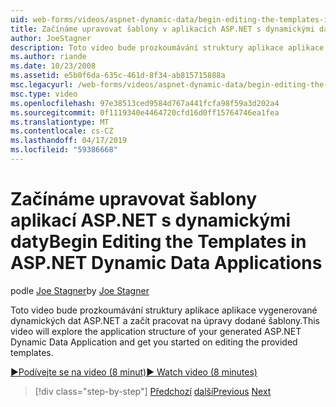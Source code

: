 ```yaml
---
uid: web-forms/videos/aspnet-dynamic-data/begin-editing-the-templates-in-aspnet-dynamic-data-applications
title: Začínáme upravovat šablony v aplikacích ASP.NET s dynamickými daty | Dokumentace Microsoftu
author: JoeStagner
description: Toto video bude prozkoumávání struktury aplikace aplikace vygenerované dynamických dat ASP.NET a začít pracovat na úpravy dodané šablony.
ms.author: riande
ms.date: 10/23/2008
ms.assetid: e5b0f6da-635c-461d-8f34-ab815715888a
msc.legacyurl: /web-forms/videos/aspnet-dynamic-data/begin-editing-the-templates-in-aspnet-dynamic-data-applications
msc.type: video
ms.openlocfilehash: 97e38513ced9584d767a441fcfa98f59a3d202a4
ms.sourcegitcommit: 0f1119340e4464720cfd16d0ff15764746ea1fea
ms.translationtype: MT
ms.contentlocale: cs-CZ
ms.lasthandoff: 04/17/2019
ms.locfileid: "59386668"
---
```

# <a name="begin-editing-the-templates-in-aspnet-dynamic-data-applications"></a><span data-ttu-id="66104-103">Začínáme upravovat šablony aplikací ASP.NET s dynamickými daty</span><span class="sxs-lookup"><span data-stu-id="66104-103">Begin Editing the Templates in ASP.NET Dynamic Data Applications</span></span>

<span data-ttu-id="66104-104">podle [Joe Stagner](https://github.com/JoeStagner)</span><span class="sxs-lookup"><span data-stu-id="66104-104">by [Joe Stagner](https://github.com/JoeStagner)</span></span>

<span data-ttu-id="66104-105">Toto video bude prozkoumávání struktury aplikace aplikace vygenerované dynamických dat ASP.NET a začít pracovat na úpravy dodané šablony.</span><span class="sxs-lookup"><span data-stu-id="66104-105">This video will explore the application structure of your generated ASP.NET Dynamic Data Application and get you started on editing the provided templates.</span></span>

[<span data-ttu-id="66104-106">&#9654;Podívejte se na video (8 minut)</span><span class="sxs-lookup"><span data-stu-id="66104-106">&#9654; Watch video (8 minutes)</span></span>](https://channel9.msdn.com/Blogs/ASP-NET-Site-Videos/begin-editing-the-templates-in-aspnet-dynamic-data-applications)

> [!div class="step-by-step"]
> <span data-ttu-id="66104-107">[Předchozí](getting-started-with-dynamic-data.md)
> [další](begin-modifying-dynamic-data-applications-with-url-routing.md)</span><span class="sxs-lookup"><span data-stu-id="66104-107">[Previous](getting-started-with-dynamic-data.md)
[Next](begin-modifying-dynamic-data-applications-with-url-routing.md)</span></span>
